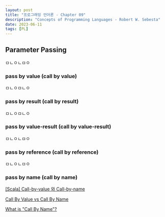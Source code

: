 ```yaml
---
layout: post
title: "프로그래밍 언어론 - Chapter 09"
description: "Concepts of Programming Languages - Robert W. Sebesta"
date: 2023-06-11
tags: [PL]
---
```


## Parameter Passing

ㅁㄴㅇㄴㅁㅇ

### pass by value (call by value)

ㅁㄴㅇㅁㄴㅇ

### pass by result (call by result)

ㅁㄴㅇㅁㄴㅇ

### pass by value-result (call by value-result)

ㅁㄴㅇㄴㅁㅇ

### pass by reference (call by reference)

ㅁㄴㅇㄴㅁㅇ

### pass by name (call by name)

<a href="https://for-development.tistory.com/142">[Scala] Call-by-value 와 Call-by-name</a>

<a href="https://bambielli.com/til/2016-07-24-CBV-vs-CBN/">Call By Value vs Call By Name</a>

<a href="https://stackoverflow.com/questions/2962987/what-is-call-by-name">What is "Call By Name"?</a>
